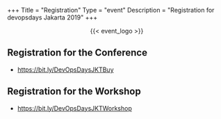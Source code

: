 +++
Title = "Registration"
Type = "event"
Description = "Registration for devopsdays Jakarta 2019"
+++

<div style="width:100%; text-align:left;">
<div style="text-align:center;">
  {{< event_logo >}}
</div>

<h2>Registration for the Conference</h2>

- https://bit.ly/DevOpsDaysJKTBuy

<h2>Registration for the Workshop</h2>

- https://bit.ly/DevOpsDaysJKTWorkshop

</div></div>
</div>
